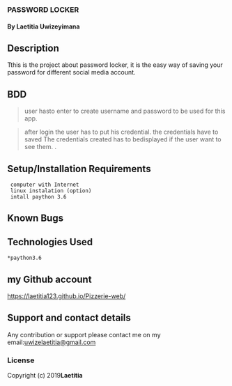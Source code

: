 ### PASSWORD LOCKER
#### By **Laetitia Uwizeyimana**
##
## Description
  Tthis is the project about password locker,
  it is the easy way of saving your password for different 
  social media account.


## BDD

>user hasto enter to create username and password to be used for this app.
  
>after login the user has to put his credential.
>the credentials have to saved
>The credentials created has to bedisplayed if the user want to see them.
>.

## Setup/Installation Requirements
     computer with Internet
     linux instalation (option)
     intall paython 3.6


## Known Bugs
 
 <!-- I am still working on how to cancel the delivery. -->

## Technologies Used

    *paython3.6
   
## my Github account
https://laetitia123.github.io/Pizzerie-web/
## Support and contact details
Any contribution or support please contact me on my email:uwizelaetitia@gmail.com
### License

Copyright (c) 2019**Laetitia**